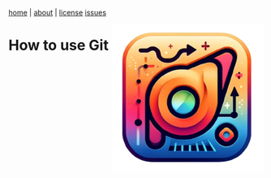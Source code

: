 <a name=top><p>
<a href="/">home</a> |
<a href="/README.md#top">about</a> |
<a href="/LICENSE.md#top">license</a>
<a href="http://github.com/burn/lite/issues">issues</a>
<p><img src=/etc/img/lite.png" align=right width=300>

# How to use Git

